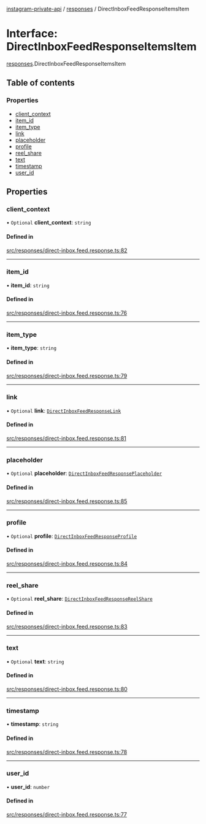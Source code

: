 [instagram-private-api](../../README.md) / [responses](../../modules/responses.md) / DirectInboxFeedResponseItemsItem

# Interface: DirectInboxFeedResponseItemsItem

[responses](../../modules/responses.md).DirectInboxFeedResponseItemsItem

## Table of contents

### Properties

- [client\_context](DirectInboxFeedResponseItemsItem.md#client_context)
- [item\_id](DirectInboxFeedResponseItemsItem.md#item_id)
- [item\_type](DirectInboxFeedResponseItemsItem.md#item_type)
- [link](DirectInboxFeedResponseItemsItem.md#link)
- [placeholder](DirectInboxFeedResponseItemsItem.md#placeholder)
- [profile](DirectInboxFeedResponseItemsItem.md#profile)
- [reel\_share](DirectInboxFeedResponseItemsItem.md#reel_share)
- [text](DirectInboxFeedResponseItemsItem.md#text)
- [timestamp](DirectInboxFeedResponseItemsItem.md#timestamp)
- [user\_id](DirectInboxFeedResponseItemsItem.md#user_id)

## Properties

### client\_context

• `Optional` **client\_context**: `string`

#### Defined in

[src/responses/direct-inbox.feed.response.ts:82](https://github.com/Nerixyz/instagram-private-api/blob/b3351b9/src/responses/direct-inbox.feed.response.ts#L82)

___

### item\_id

• **item\_id**: `string`

#### Defined in

[src/responses/direct-inbox.feed.response.ts:76](https://github.com/Nerixyz/instagram-private-api/blob/b3351b9/src/responses/direct-inbox.feed.response.ts#L76)

___

### item\_type

• **item\_type**: `string`

#### Defined in

[src/responses/direct-inbox.feed.response.ts:79](https://github.com/Nerixyz/instagram-private-api/blob/b3351b9/src/responses/direct-inbox.feed.response.ts#L79)

___

### link

• `Optional` **link**: [`DirectInboxFeedResponseLink`](DirectInboxFeedResponseLink.md)

#### Defined in

[src/responses/direct-inbox.feed.response.ts:81](https://github.com/Nerixyz/instagram-private-api/blob/b3351b9/src/responses/direct-inbox.feed.response.ts#L81)

___

### placeholder

• `Optional` **placeholder**: [`DirectInboxFeedResponsePlaceholder`](DirectInboxFeedResponsePlaceholder.md)

#### Defined in

[src/responses/direct-inbox.feed.response.ts:85](https://github.com/Nerixyz/instagram-private-api/blob/b3351b9/src/responses/direct-inbox.feed.response.ts#L85)

___

### profile

• `Optional` **profile**: [`DirectInboxFeedResponseProfile`](DirectInboxFeedResponseProfile.md)

#### Defined in

[src/responses/direct-inbox.feed.response.ts:84](https://github.com/Nerixyz/instagram-private-api/blob/b3351b9/src/responses/direct-inbox.feed.response.ts#L84)

___

### reel\_share

• `Optional` **reel\_share**: [`DirectInboxFeedResponseReelShare`](DirectInboxFeedResponseReelShare.md)

#### Defined in

[src/responses/direct-inbox.feed.response.ts:83](https://github.com/Nerixyz/instagram-private-api/blob/b3351b9/src/responses/direct-inbox.feed.response.ts#L83)

___

### text

• `Optional` **text**: `string`

#### Defined in

[src/responses/direct-inbox.feed.response.ts:80](https://github.com/Nerixyz/instagram-private-api/blob/b3351b9/src/responses/direct-inbox.feed.response.ts#L80)

___

### timestamp

• **timestamp**: `string`

#### Defined in

[src/responses/direct-inbox.feed.response.ts:78](https://github.com/Nerixyz/instagram-private-api/blob/b3351b9/src/responses/direct-inbox.feed.response.ts#L78)

___

### user\_id

• **user\_id**: `number`

#### Defined in

[src/responses/direct-inbox.feed.response.ts:77](https://github.com/Nerixyz/instagram-private-api/blob/b3351b9/src/responses/direct-inbox.feed.response.ts#L77)
